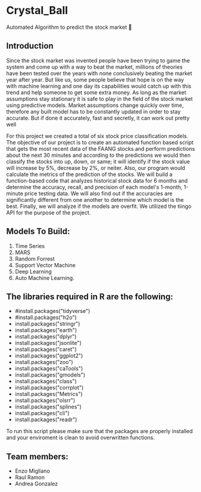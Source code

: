 # Crystal_Ball
Automated Algorithm to predict the stock market 🔮

## Introduction 
Since the stock market was invented people have been trying to game the system and come up with a way to beat the market, millions of theories have been tested over the years with none conclusively beating the market year after year. But like us, some people believe that hope is on the way with machine learning and one day its capabilities would catch up with this trend and help someone to get some extra money. As long as the market assumptions stay stationary it is safe to play in the field of the stock market using predictive models. Market assumptions change quickly over time, therefore any built model has to be constantly updated in order to stay accurate. But if done it accurately, fast and secretly, it can work out pretty well 
 
For this project we created a total of six stock price classification models. The objective of our project is to create an automated function based script that gets the most recent data of the FAANG stocks and perform predictions about the next 30 minutes and according to the predictions we would then classify the stocks into up, down, or same; it will identify if the stock value will increase by 5%, decrease by 2%, or neiter. Also, our program would calculate the metrics of the prediction of the stocks. We will build a function-based code that analyzes historical stock data for 6 months and determine the accuracy, recall, and precision of each model's 1-month, 1-minute price testing data. We will also find out if the accuracies are significantly different from one another to determine which model is the best. Finally, we will analyze if the models are overfit. We utilized the tiingo API for the purpose of the project.

## Models To Build:
1. Time Series
2. MARS
3. Random Forrest
4. Support Vector Machine
5. Deep Learning
6. Auto Machine Learning.

## The libraries required in R are the following:

- #install.packages("tidyverse")
- #install.packages("h2o")
- install.packages("stringr")
- install.packages("earth")
- install.packages("dplyr")
- install.packages("jsonlite")
- install.packages("caret")
- install.packages("ggplot2")
- install.packages("zoo")
- install.packages("caTools")
- install.packages("gmodels")
- install.packages("class")
- install.packages("corrplot")
- install.packages("Metrics")
- install.packages("olsrr")
- install.packages("splines")
- install.packages("cli")
- install.packages("readr")

To run this script please make sure that the packages are properly installed and your enviroment is clean to avoid overwritten functions.

## Team members:
- Enzo Migliano
- Raul Ramon
- Andrea Gonzalez
